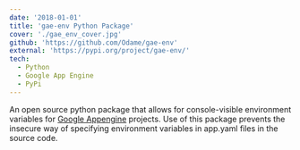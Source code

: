 ```yaml
---
date: '2018-01-01'
title: 'gae-env Python Package'
cover: './gae_env_cover.jpg'
github: 'https://github.com/Odame/gae-env'
external: 'https://pypi.org/project/gae-env/'
tech:
  - Python
  - Google App Engine
  - PyPi
---
```


An open source python package that allows for console-visible environment variables for [Google Appengine](https://cloud.google.com/appengine/) projects. Use of this package prevents the insecure way of specifying environment variables in app.yaml files in the source code.
